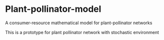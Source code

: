 # Plant-pollinator-model
A consumer-resource mathematical model for plant-pollinator networks

This is a prototype for plant pollinator network with stochastic environment
